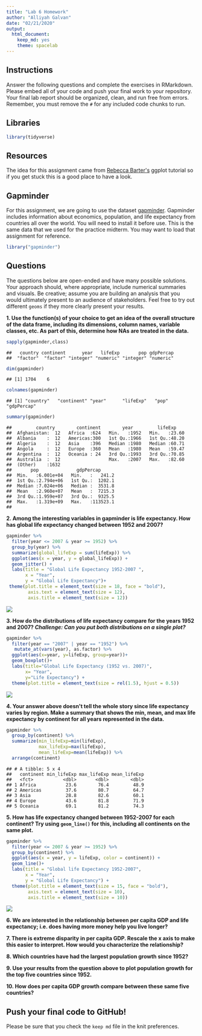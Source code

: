 ```yaml
---
title: "Lab 6 Homework"
author: "Alliyah Galvan"
date: "02/21/2020"
output:
  html_document: 
    keep_md: yes
    theme: spacelab
---
```




## Instructions
Answer the following questions and complete the exercises in RMarkdown. Please embed all of your code and push your final work to your repository. Your final lab report should be organized, clean, and run free from errors. Remember, you must remove the `#` for any included code chunks to run.  

## Libraries

```r
library(tidyverse)
```

## Resources
The idea for this assignment came from [Rebecca Barter's](http://www.rebeccabarter.com/blog/2017-11-17-ggplot2_tutorial/) ggplot tutorial so if you get stuck this is a good place to have a look.  

## Gapminder
For this assignment, we are going to use the dataset [gapminder](https://cran.r-project.org/web/packages/gapminder/index.html). Gapminder includes information about economics, population, and life expectancy from countries all over the world. You will need to install it before use. This is the same data that we used for the practice midterm. You may want to load that assignment for reference.  

```r
library("gapminder")
```

## Questions
The questions below are open-ended and have many possible solutions. Your approach should, where appropriate, include numerical summaries and visuals. Be creative; assume you are building an analysis that you would ultimately present to an audience of stakeholders. Feel free to try out different `geoms` if they more clearly present your results.  

**1. Use the function(s) of your choice to get an idea of the overall structure of the data frame, including its dimensions, column names, variable classes, etc. As part of this, determine how NAs are treated in the data.**  

```r
sapply(gapminder,class)
```

```
##   country continent      year   lifeExp       pop gdpPercap 
##  "factor"  "factor" "integer" "numeric" "integer" "numeric"
```

```r
dim(gapminder)
```

```
## [1] 1704    6
```

```r
colnames(gapminder)
```

```
## [1] "country"   "continent" "year"      "lifeExp"   "pop"       "gdpPercap"
```

```r
summary(gapminder)
```

```
##         country        continent        year         lifeExp     
##  Afghanistan:  12   Africa  :624   Min.   :1952   Min.   :23.60  
##  Albania    :  12   Americas:300   1st Qu.:1966   1st Qu.:48.20  
##  Algeria    :  12   Asia    :396   Median :1980   Median :60.71  
##  Angola     :  12   Europe  :360   Mean   :1980   Mean   :59.47  
##  Argentina  :  12   Oceania : 24   3rd Qu.:1993   3rd Qu.:70.85  
##  Australia  :  12                  Max.   :2007   Max.   :82.60  
##  (Other)    :1632                                                
##       pop              gdpPercap       
##  Min.   :6.001e+04   Min.   :   241.2  
##  1st Qu.:2.794e+06   1st Qu.:  1202.1  
##  Median :7.024e+06   Median :  3531.8  
##  Mean   :2.960e+07   Mean   :  7215.3  
##  3rd Qu.:1.959e+07   3rd Qu.:  9325.5  
##  Max.   :1.319e+09   Max.   :113523.1  
## 
```

**2. Among the interesting variables in gapminder is life expectancy. How has global life expectancy changed between 1952 and 2007?**

```r
gapminder %>% 
  filter(year <= 2007 & year >= 1952) %>% 
  group_by(year) %>% 
  summarize(global_lifeExp = sum(lifeExp)) %>% 
  ggplot(aes(x = year, y = global_lifeExp)) +
  geom_jitter() +
  labs(title = "Global Life Expectancy 1952-2007 ",
       x = "Year",
       y = "Global Life Expectancy")+ 
 theme(plot.title = element_text(size = 18, face = "bold"),
        axis.text = element_text(size = 12),
        axis.title = element_text(size = 12))
```

![](lab6_hw_files/figure-html/unnamed-chunk-7-1.png)<!-- -->


**3. How do the distributions of life expectancy compare for the years 1952 and 2007? _Challenge: Can you put both distributions on a single plot?_**

```r
gapminder %>%
  filter(year == "2007" | year == "1952") %>% 
   mutate_at(vars(year), as.factor) %>% 
  ggplot(aes(x=year, y=lifeExp, group=year))+
  geom_boxplot()+
  labs(title="Global Life Expectancy (1952 vs. 2007)",
       x= "Year",
       y="Life Expectancy") +
  theme(plot.title = element_text(size = rel(1.5), hjust = 0.5))
```

![](lab6_hw_files/figure-html/unnamed-chunk-8-1.png)<!-- -->


**4. Your answer above doesn't tell the whole story since life expectancy varies by region. Make a summary that shows the min, mean, and max life expectancy by continent for all years represented in the data.**

```r
gapminder %>% 
  group_by(continent) %>% 
  summarize(min_lifeExp=min(lifeExp),
            max_lifeExp=max(lifeExp),
            mean_lifeExp=mean(lifeExp)) %>% 
  arrange(continent)
```

```
## # A tibble: 5 x 4
##   continent min_lifeExp max_lifeExp mean_lifeExp
##   <fct>           <dbl>       <dbl>        <dbl>
## 1 Africa           23.6        76.4         48.9
## 2 Americas         37.6        80.7         64.7
## 3 Asia             28.8        82.6         60.1
## 4 Europe           43.6        81.8         71.9
## 5 Oceania          69.1        81.2         74.3
```


**5. How has life expectancy changed between 1952-2007 for each continent? Try using `geom_line()` for this, including all continents on the same  plot.**

```r
gapminder %>% 
  filter(year <= 2007 & year >= 1952) %>% 
  group_by(continent) %>% 
  ggplot(aes(x = year, y = lifeExp, color = continent)) + 
  geom_line()+
  labs(title = "Global life Expectancy 1952-2007",
       x = "Year",
       y = "Global Life Expectancy") + 
  theme(plot.title = element_text(size = 15, face = "bold"),
        axis.text = element_text(size = 10),
        axis.title = element_text(size = 10))
```

![](lab6_hw_files/figure-html/unnamed-chunk-10-1.png)<!-- -->


**6. We are interested in the relationship between per capita GDP and life expectancy; i.e. does having more money help you live longer?**


**7. There is extreme disparity in per capita GDP. Rescale the x axis to make this easier to interpret. How would you characterize the relationship?**


**8. Which countries have had the largest population growth since 1952?**


**9. Use your results from the question above to plot population growth for the top five countries since 1952.**


**10. How does per capita GDP growth compare between these same five countries?**


## Push your final code to GitHub!
Please be sure that you check the `keep md` file in the knit preferences. 
